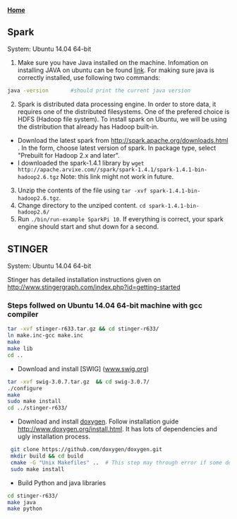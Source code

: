 #### [Home](README.md)

## Spark

System: Ubuntu 14.04 64-bit

1. Make sure you have Java installed on the machine. Infomation on installing JAVA on ubuntu can be found [link](https://www.digitalocean.com/community/tutorials/how-to-install-java-on-ubuntu-with-apt-get). For making sure java is correctly installed, use following two commands:
  ```bash
  java -version       #should print the current java version
  ```

2. Spark is distributed data processing engine. In order to store data, it requires one of the distributed filesystems. One of the prefered choice is HDFS (Hadoop file system). To install spark on Ubuntu, we will be using the distribution that already has Hadoop built-in.
  - Download the latest spark from http://spark.apache.org/downloads.html . In the form, choose latest version of spark. In package type, select "Prebuilt for Hadoop 2.x and later". 
  - I downloaded the spark-1.4.1 library by `wget http://apache.arvixe.com//spark/spark-1.4.1/spark-1.4.1-bin-hadoop2.6.tgz` Note: this link might not work in future.
3. Unzip the contents of the file using `tar -xvf spark-1.4.1-bin-hadoop2.6.tgz`.
4. Change directory to the unziped content. `cd spark-1.4.1-bin-hadoop2.6/` 
  5. Run `./bin/run-example SparkPi 10`. If everything is correct, your spark engine should start and shut down for a second.

## STINGER

System: Ubuntu 14.04 64-bit

Stinger has detailed installation instructions given on http://www.stingergraph.com/index.php?id=getting-started

### Steps follwed on Ubuntu 14.04 64-bit machine with gcc compiler
```bash
tar -xvf stinger-r633.tar.gz && cd stinger-r633/
ln make.inc-gcc make.inc
make
make lib
cd ..
```
- Download and install [SWIG] (www.swig.org)
```bash
tar -xvf swig-3.0.7.tar.gz  && cd swig-3.0.7/
./configure
make
sudo make install
cd ../stinger-r633/
```

- Download and install [doxygen](www.doxygen.org). Follow installation guide http://www.doxygen.org/install.html. It has lots of dependencies and ugly installation process.
```bash
 git clone https://github.com/doxygen/doxygen.git
 mkdir build && cd build
 cmake -G "Unix Makefiles" ..  # This step may through error if some dependency is missing. Google will help here
 sudo make install
 ```

- Build Python and java libraries
```bash
cd stinger-r633/
make java
make python
```



